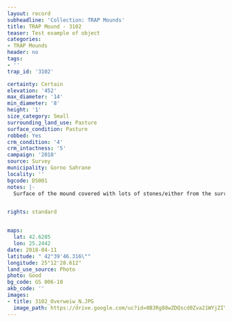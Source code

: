 ```yaml
---
layout: record
subheadline: 'Collection: TRAP Mounds'
title: TRAP Mound - 3102
teaser: Test example of object
categories:
- TRAP Mounds
header: no
tags:
- ''
trap_id: '3102'

certainty: Certain
elevation: '452'
max_diameter: '14'
min_diameter: '8'
height: '1'
size_category: Small
surrounding_land_use: Pasture
surface_condition: Pasture
robbed: Yes
crm_condition: '4'
crm_intactness: '5'
campaign: '2010'
source: Survey
municipality: Gorno Sahrane
locality: ''
bgcode: DS001
notes: |-
  Surface of the mound covered with lots of stones/either from the surrounding pasture or from the mound.


rights: standard


maps:
  lat: 42.6285
  lon: 25.2442
date: 2018-04-11
latitude: " 42°39'46.316\""
longitude: 25°12'28.612"
land_use_source: Photo
photo: Good
bg_code: GS 006-10
akb_code: ''
images:
- title: 3102_Overweiw_N.JPG
  image_path: https://drive.google.com/uc?id=0B3Rg88wZDQscd0Zva21WYjZIYkk
---
```

